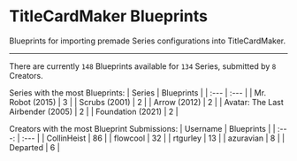 # TitleCardMaker Blueprints

Blueprints for importing premade Series configurations into TitleCardMaker.

---

There are currently `148` Blueprints available for `134` Series, submitted by `8` Creators.

Series with the most Blueprints:
| Series | Blueprints |
| :--- | :--- |
| Mr. Robot (2015) | 3 |
| Scrubs (2001) | 2 |
| Arrow (2012) | 2 |
| Avatar: The Last Airbender (2005) | 2 |
| Foundation (2021) | 2 |

Creators with the most Blueprint Submissions:
| Username | Blueprints |
| :---: | :--- |
| CollinHeist | 86 |
| flowcool | 32 |
| rtgurley | 13 |
| azuravian | 8 |
| Departed | 6 |
